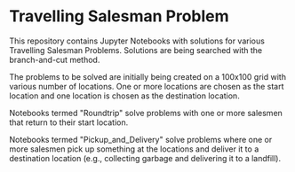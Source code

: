 # Travelling Salesman Problem
This repository contains Jupyter Notebooks with solutions for various Travelling Salesman Problems. Solutions are being searched with the branch-and-cut method.

The problems to be solved are initially being created on a 100x100 grid with various number of locations. One or more locations are chosen as the start location and one location is chosen as the destination location.

Notebooks termed "Roundtrip" solve problems with one or more salesmen that return to their start location.

Notebooks termed "Pickup_and_Delivery" solve problems where one or more salesmen pick up something at the locations and deliver it to a destination location (e.g., collecting garbage and delivering it to a landfill).
